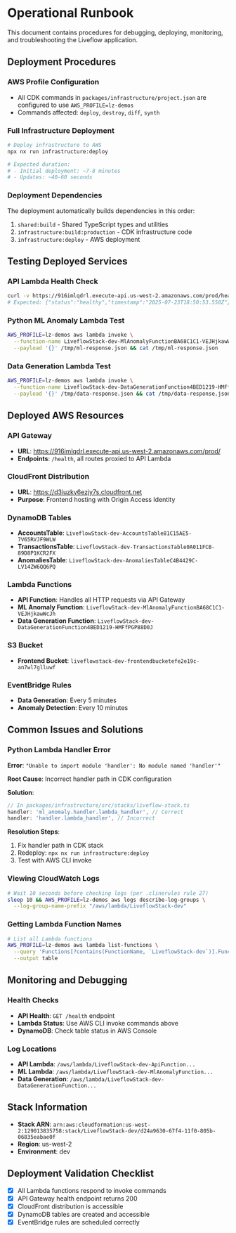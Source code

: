 # Operational Runbook

This document contains procedures for debugging, deploying, monitoring, and troubleshooting the Liveflow application.

## Deployment Procedures

### AWS Profile Configuration
- All CDK commands in `packages/infrastructure/project.json` are configured to use `AWS_PROFILE=lz-demos`
- Commands affected: `deploy`, `destroy`, `diff`, `synth`

### Full Infrastructure Deployment

```bash
# Deploy infrastructure to AWS
npx nx run infrastructure:deploy

# Expected duration: 
# - Initial deployment: ~7-8 minutes
# - Updates: ~40-60 seconds
```

### Deployment Dependencies
The deployment automatically builds dependencies in this order:
1. `shared:build` - Shared TypeScript types and utilities
2. `infrastructure:build:production` - CDK infrastructure code
3. `infrastructure:deploy` - AWS deployment

## Testing Deployed Services

### API Lambda Health Check
```bash
curl -v https://916imlqdrl.execute-api.us-west-2.amazonaws.com/prod/health
# Expected: {"status":"healthy","timestamp":"2025-07-23T18:50:53.550Z"}
```

### Python ML Anomaly Lambda Test
```bash
AWS_PROFILE=lz-demos aws lambda invoke \
  --function-name LiveflowStack-dev-MlAnomalyFunctionBA68C1C1-VEJHjkawWcJh \
  --payload '{}' /tmp/ml-response.json && cat /tmp/ml-response.json
```

### Data Generation Lambda Test
```bash
AWS_PROFILE=lz-demos aws lambda invoke \
  --function-name LiveflowStack-dev-DataGenerationFunction4BED1219-HMFfPGP88D0J \
  --payload '{}' /tmp/data-response.json && cat /tmp/data-response.json
```

## Deployed AWS Resources

### API Gateway
- **URL**: https://916imlqdrl.execute-api.us-west-2.amazonaws.com/prod/
- **Endpoints**: `/health`, all routes proxied to API Lambda

### CloudFront Distribution
- **URL**: https://d3iuzky6ezjy7s.cloudfront.net
- **Purpose**: Frontend hosting with Origin Access Identity

### DynamoDB Tables
- **AccountsTable**: `LiveflowStack-dev-AccountsTable81C15AE5-7V65RVJF9WLW`
- **TransactionsTable**: `LiveflowStack-dev-TransactionsTable0A011FCB-89D8P1KCR2FX`
- **AnomaliesTable**: `LiveflowStack-dev-AnomaliesTableC4B4429C-LV14ZW6QQ6PQ`

### Lambda Functions
- **API Function**: Handles all HTTP requests via API Gateway
- **ML Anomaly Function**: `LiveflowStack-dev-MlAnomalyFunctionBA68C1C1-VEJHjkawWcJh`
- **Data Generation Function**: `LiveflowStack-dev-DataGenerationFunction4BED1219-HMFfPGP88D0J`

### S3 Bucket
- **Frontend Bucket**: `liveflowstack-dev-frontendbucketefe2e19c-an7wl7glluwf`

### EventBridge Rules
- **Data Generation**: Every 5 minutes
- **Anomaly Detection**: Every 10 minutes

## Common Issues and Solutions

### Python Lambda Handler Error
**Error**: `"Unable to import module 'handler': No module named 'handler'"`

**Root Cause**: Incorrect handler path in CDK configuration

**Solution**: 
```typescript
// In packages/infrastructure/src/stacks/liveflow-stack.ts
handler: 'ml_anomaly.handler.lambda_handler', // Correct
handler: 'handler.lambda_handler', // Incorrect
```

**Resolution Steps**:
1. Fix handler path in CDK stack
2. Redeploy: `npx nx run infrastructure:deploy`
3. Test with AWS CLI invoke

### Viewing CloudWatch Logs
```bash
# Wait 10 seconds before checking logs (per .clinerules rule 27)
sleep 10 && AWS_PROFILE=lz-demos aws logs describe-log-groups \
  --log-group-name-prefix "/aws/lambda/LiveflowStack-dev"
```

### Getting Lambda Function Names
```bash
# List all Lambda functions
AWS_PROFILE=lz-demos aws lambda list-functions \
  --query 'Functions[?contains(FunctionName, `LiveflowStack-dev`)].FunctionName' \
  --output table
```

## Monitoring and Debugging

### Health Checks
- **API Health**: `GET /health` endpoint
- **Lambda Status**: Use AWS CLI invoke commands above
- **DynamoDB**: Check table status in AWS Console

### Log Locations
- **API Lambda**: `/aws/lambda/LiveflowStack-dev-ApiFunction...`
- **ML Lambda**: `/aws/lambda/LiveflowStack-dev-MlAnomalyFunction...`
- **Data Generation**: `/aws/lambda/LiveflowStack-dev-DataGenerationFunction...`

## Stack Information
- **Stack ARN**: `arn:aws:cloudformation:us-west-2:129013835758:stack/LiveflowStack-dev/d24a9630-67f4-11f0-805b-06835eabae0f`
- **Region**: us-west-2
- **Environment**: dev

## Deployment Validation Checklist
- [x] All Lambda functions respond to invoke commands
- [x] API Gateway health endpoint returns 200
- [x] CloudFront distribution is accessible
- [x] DynamoDB tables are created and accessible
- [x] EventBridge rules are scheduled correctly